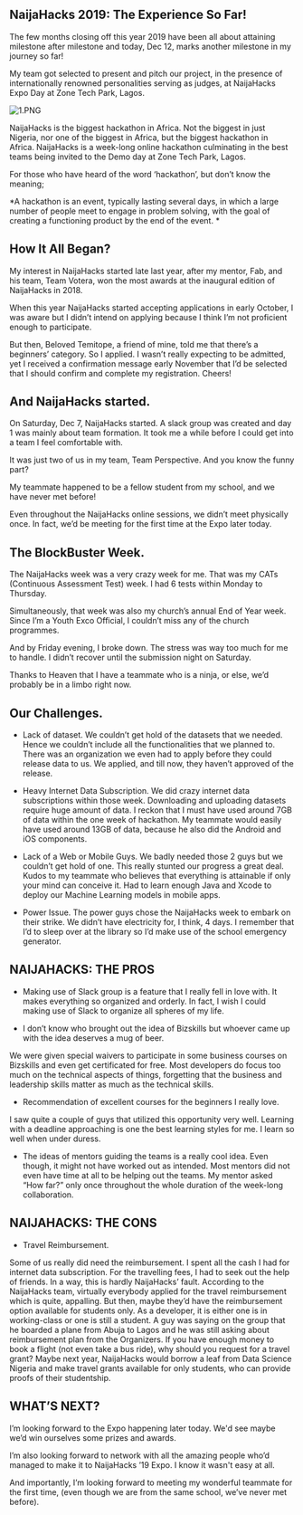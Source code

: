 ## NaijaHacks 2019: The Experience So Far!

The few months closing off this year 2019 have been all about attaining milestone after milestone and today, Dec 12, marks another milestone in my journey so far!

My team got selected to present and pitch our project, in the presence of internationally renowned personalities serving as judges, at NaijaHacks Expo Day at Zone Tech Park, Lagos.

![1.PNG](https://cdn.hashnode.com/res/hashnode/image/upload/v1576547855417/oGe0Agdxl.png)

NaijaHacks is the biggest hackathon in Africa. Not the biggest in just Nigeria, nor one of the biggest in Africa, but the biggest hackathon in Africa. NaijaHacks is a week-long online hackathon culminating in the best teams being invited to the Demo day at Zone Tech Park, Lagos.

For those who have heard of the word ‘hackathon’, but don’t know the meaning; 

*A hackathon is an event, typically lasting several days, in which a large number of people meet to engage in problem solving, with the goal of creating a functioning product by the end of the event.
*
## How It All Began?

My interest in NaijaHacks started late last year, after my mentor, Fab, and his team, Team Votera, won the most awards at the inaugural edition of NaijaHacks in 2018.

When this year NaijaHacks started accepting applications in early October, I was aware but I didn’t intend on applying because I think I’m not proficient enough to participate.

But then, Beloved Temitope, a friend of mine, told me that there’s a beginners’ category. So I applied.
I wasn’t really expecting to be admitted, yet I received a confirmation message early November that I’d be selected that I should confirm and complete my registration. Cheers!

## And NaijaHacks started.

On Saturday, Dec 7, NaijaHacks started. A slack group was created and day 1 was mainly about team formation. It took me a while before I could get into a team I feel comfortable with.

It was just two of us in my team, Team Perspective. And you know the funny part?

My teammate happened to be a fellow student from my school, and we have never met before!

Even throughout the NaijaHacks online sessions, we didn’t meet physically once. In fact, we’d be meeting for the first time at the Expo later today.

## The BlockBuster Week.

The NaijaHacks week was a very crazy week for me. That was my CATs (Continuous Assessment Test) week. I had 6 tests within Monday to Thursday.

Simultaneously, that week was also my church’s annual End of Year week. Since I’m a Youth Exco Official, I couldn’t miss any of the church programmes.

And by Friday evening, I broke down. The stress was way too much for me to handle. I didn’t recover until the submission night on Saturday.

Thanks to Heaven that I have a teammate who is a ninja, or else, we’d probably be in a limbo right now.

## Our Challenges.

- Lack of dataset. We couldn’t get hold of the datasets that we needed. Hence we couldn’t include all the functionalities that we planned to. There was an organization we even had to apply before they could release data to us. We applied, and till now, they haven’t approved of the release. 

- Heavy Internet Data Subscription. We did crazy internet data subscriptions within those week. Downloading and uploading datasets require huge amount of data. I reckon that I must have used around 7GB of data within the one week of hackathon. My teammate would easily have used around 13GB of data, because he also did the Android and iOS components.

- Lack of a Web or Mobile Guys. We badly needed those 2 guys but we couldn’t get hold of one. This really stunted our progress a great deal. Kudos to my teammate who believes that everything is attainable if only your mind can conceive it. Had to learn enough Java and Xcode to deploy our Machine Learning models in mobile apps.

- Power Issue. The power guys chose the NaijaHacks week to embark on their strike. We didn’t have electricity for, I think, 4 days. I remember that I’d to sleep over at the library so I’d make use of the school emergency generator.

## NAIJAHACKS: THE PROS

- Making use of Slack group is a feature that I really fell in love with. It makes everything so organized and orderly. In fact, I wish I could making use of Slack to organize all spheres of my life.

- I don’t know who brought out the idea of Bizskills but whoever came up with the idea deserves a mug of beer. 

We were given special waivers to participate in some business courses on Bizskills and even get certificated for free. Most developers do focus too much on the technical aspects of things, forgetting that the business and leadership skills matter as much as the technical skills.

- Recommendation of excellent courses for the beginners I really love. 

I saw quite a couple of guys that utilized this opportunity very well. Learning with a deadline approaching is one the best learning styles for me. I learn so well when under duress.

- The ideas of mentors guiding the teams is a really cool idea. Even though, it might not have worked out as intended. Most mentors did not even have time at all to be helping out the teams. My mentor asked “How far?” only once throughout the whole duration of the week-long collaboration.

## NAIJAHACKS: THE CONS

- Travel Reimbursement. 

Some of us really did need the reimbursement. I spent all the cash I had for internet data subscription. For the travelling fees, I had to seek out the help of friends. In a way, this is hardly NaijaHacks’ fault. According to the NaijaHacks team, virtually everybody applied for the travel reimbursement which is quite, appalling. But then, maybe they’d have the reimbursement option available for students only. As a developer, it is either one is in working-class or one is still a student. A guy was saying on the group that he boarded a plane from Abuja to Lagos and he was still asking about reimbursement plan from the Organizers. 
If you have enough money to book a flight (not even take a bus ride), why should you request for a travel grant?
Maybe next year, NaijaHacks would borrow a leaf from Data Science Nigeria and make travel grants available for only students, who can provide proofs of their studentship.

## WHAT’S NEXT?

I’m looking forward to the Expo happening later today. We'd see maybe we’d win ourselves some prizes and awards. 

I’m also looking forward to network with all the amazing people who’d managed to make it to NaijaHacks ’19 Expo. I know it wasn't easy at all.

And importantly, I’m looking forward to meeting my wonderful teammate for the first time, (even though we are from the same school, we’ve never met before).